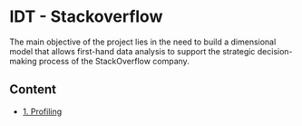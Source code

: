 # IDT - Stackoverflow

The main objective of the project lies in the need to build a dimensional model that allows first-hand data analysis to support the strategic decision-making process of the StackOverflow company.

## Content

- [1. Profiling](dataProfiling)
